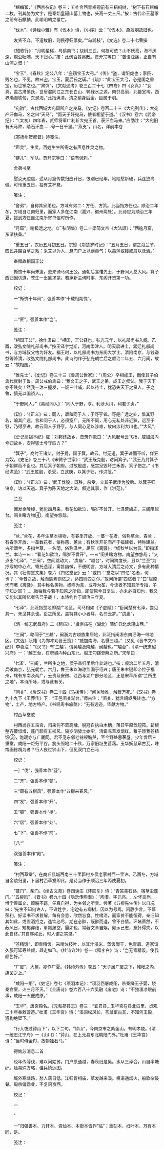 <!-- { "loadSidebar": true } -->
　　“麒麟冢，”《西京杂记》卷三：五柞宫西青梧观前有三梧桐树，“树下有石麒麟二枚。刊其胁为文字，是秦始皇骊山墓上物也，头高一丈三尺。”按：古代帝王墓冢之前有石麒麟，此喻明朝之覆亡。

　　“伐木”，《诗经小雅》有《伐木》诗，《小序》云：“《伐木》，燕友朋故旧也。

　　友贤不弃，不遗故旧，则民德归厚矣。”“乌鹊枝”，《文选》卷二十七曹操

　　《短歌行》：“月明星稀，乌鹊南飞；绕树三匝，何枝可依？山不厌高，海不厌深，周公吐哺，天下归心。”按：此伤百姓离散。贾开宗等曰：“苦语沈痛，正自有山河之慨！”

　　“宝玉”，《春秋》定公八年：“盗窃宝玉大弓。”《传》“盗，谓阳虎也；家臣，贱名也，不见，故曰盗。宝玉，夏后氏之璜。”《疏》：“此宝玉大弓，必是国之重宝，历世掌之也。”“肃慎”，《文献通考》卷三百二十七《四裔》四《女真》：“女真，盖古肃慎氏，世居混同江之东长白山、鸭绿水之源，南邻高丽，北接室韦，西界渤海铁甸，东濒海。”此指满清，清之前身后金，臣属于明。

　　“宛驹”，古代西域大宛国所产之良马。《史记》卷百二十三《大宛列传》：大宛产汗血马，名之曰“天马”，“而天子好宛马，使者相望于道。”《汉书》卷六《武帝纪》：“（太初）四年春，贰师将军广利斩大宛王首，获汗血马来。”应劭注：“大宛旧有天马种，踏石汗血……号一日千里。”“燕支”，山名，详前本卷

　　《寄扬州贺都督》诗笺注。

　　“声灵”，生灵，百姓生生所需之有声息性灵之物。

　　“健儿”，军队。贾开宗等曰：“语有讽刺。”

　　舍弟书至

　　慰汝天边信，遥从月窟传数归应计日，恨别已经年。地险愁新破，兵连迹尚偏。可怜重五日，独有艾杯悬。

　　笺注：

　　“舍弟”，自称其家弟也。方域有弟二：方任、方策。此当指方任也。顺治二年冬，方域自江南归里，而家人多在江南（嘉兴、徽州两处）。此诗应为顺治三年夏，接到方任自江南所寄书信时所作。

　　“月窟”，喻极远之地。《广弘明集》卷二十梁简文帝《大法颂》：“西逾月窟，东渐扶桑。”

　　“重五日”，农历五月初五日。宗懔《荆楚岁时记》：“五月五日，谓之浴兰节，四民并蹋百草之戏：采艾以为人，悬门户上以禳毒气；以菖蒲或镂或屑以泛酒。”

　　奉赠故相国王公

　　惭愧十年尚未逢，更来骑马谒王公。通朝后食惟先士，于野同人总大风。箕子西归因访道，苍生一出匪求蒙。若承新主询时事，东阁开贤第一功。

　　校记：

　　一“惭愧十年尚”，强善本作“十载相期愧”。

　　一

　　二“匪”，强善本作“岂”。

　　笺注：

　　“相国王公”，徐作肃曰：“相国，王公铎也。弘光元年，以礼部尚书入阁。乙酉，改弘文院礼部尚书。”按王铎字觉斯，河南孟津人。明天启进士，累迁礼部尚书，与方域叔父恪为好友。福王时，以礼部尚书为东阁大学士。清陷南京，与钱谦益等降清，改弘文院礼部尚书。此诗约作于弘光朝亡后之顺治二年五、六月间，故云：“故相国。”

　　“惟先士”，《史记》卷三十三《鲁周公世家》：“（周公）卒相成王，而使其子伯禽代就封于鲁。周公戒伯禽曰：‘我文王之子，武王之弟，成王之叔父。我于天下亦不贱矣！然我一沐三握发，一饭三吐哺，起以待士，犹恐失天下之贤人，子之鲁，慎无以国骄人。，

　　“于野同人，”《易经同人》：“同人于野，亨。利涉大川，利君子贞。”

　　《疏》：“《正义》曰：同人，谓和同于人；于野亨者。野是广远之处，借其野名，喻其广远。言和同于人，必须宽广，无所不同，用心无私处非近狭，远至于野，乃得亨进，故云同人于野亨。与人同心足以涉难，故曰涉利大川也。”“大风”，

　　《史记高祖本纪》载：刘邦还故乡，击筑作歌曰：“大风起兮云飞扬，威加海内兮归故乡，安得猛士兮守四方？”

　　“箕子”，商纣王诸父，封子爵，国于箕，故云。纣无道，箕子谏而不听，佯狂为奴。《史记》卷三十八《宋微子世家》：“武王既克殷，访问箕子。”“武王乃封箕子于朝鲜而不臣也。其后箕子朝周。过故殷虚，感宫室毁坏生禾黍，箕子伤之。”《书经洪范》：“武王胜殷，杀受，立武庚，以箕子归，作洪范。”

　　《疏》：“《正义》曰：‘武王伐殷，既胜，杀受，立其子武庚为殷后。以箕子归镐京，访以天道。箕子为陈天地之大法，叙述其事，作《洪范》。”

　　兰至

　　闻发金陵棹，犹能四月来。看花如欲泣，隔岁不曾开。七泽荒虞庙，三闽阻越台。间关睹方物④，南望亦悠哉。

　　笺注：

　　“兰，”兰花，多年生草本植物，有春季开放、一茎一花者，俗称草兰、春兰；有春季开放、一茎数花者，俗称蕙、蕙兰；有秋季开花而产于福建者，特称建兰。古所谓兰，多指兰草，一名蕳，俗称泽兰。屈原《离骚》：“纫秋兰以为佩。”即指泽兰。本诗一曰：“看花如欲泣，隔岁不曾开”，一曰“间关睹方物，南望亦悠哉；”又点出“七泽”，“三闽”，空间跳动大，“虞庙”、“越台”，时间跨度长，且以“兰至”为抒写的中心点，寄托遥深，寓旨幽微，不便明言，方域入清后之诗文，多有此种情况。其《壮悔堂文集》卷六《四忆堂记》云：“或曰：‘堂之以“四忆”名者，何也？：‘今昔之故，触而感焉则忆之，适四则四之尔。’‘敢问所谓“四忆者？”曰“屈原忧而著《离骚》，其中称名类物，或呼为羌，或呼为荃，今读者不知其所专指，子宁知之耶？……微独我与若不知原之所指，即使原今日复生，亦未必自知也，我又安能以其所忆者告吾子哉！，本诗约作于顺治三年夏。

　　“七泽”，此泛指楚地即湖广地区。司马相如《子虚赋》：“臣闻楚有七泽，尝见其一，未见其余也。臣之所见，盖特其小小者耳，名曰云梦。”“虞庙”，

　　《清一统志武昌府》二《祠庙》：“虞帝庙在（湖北）蒲圻县北龙翔山西。”

　　“三闽”，略同于“三越”，闽浙为古越族集居地，此泛指闽浙东南沿海一带地区。《文选》阮籍《为郑冲劝晋王笺》：“威加南海，名慑三越。”（又见《晋书文帝纪》）李善注：“《汉书》有‘三越’，谓吴越及南越、闽越也。”“越台”，《清一统志绍兴府》一：“越王台，在府城内种山东北，越王勾践登眺之所。”宋荦曰：

　　‘七泽’、‘三闽’，兰所生之地，侯子盖归里后作此诗也。”按：顺治二年五月，清兵破南京，弘光朝亡。六月，鲁王朱以海称监国于绍兴；唐王朱聿键即帝位于福州，辖有东南及两广，云贵及安微、江西与湖广部分地区，正是宋荦所谓“兰所生之地”，本诗所咏，或与此有关。

　　“间关”，《后汉书》卷二十四《马援传》：“间关险难，触冒万死。”《汉书》卷九十九下《王莽传》下：“王邑间关渐台。”师古注：“间关，犹言崎岖展转也。”“方物”，土产，地方特产。《书经周书旅獒》：“无有远迩，毕献方物。”

　　村西草堂歌

　　村西尚存五亩宫，归来何不葺高墉，脱冠自执白木柄，落日平原伐短菘。斩根整齐覆垣墙，蓬门颇有五柳风。隔岁阴蛰土始牢，清霜冻草发烟红。稚子馈我苍精饭③，饱暖亦与广厦同。君不见东邻老翁顿胸哭，至今野处思茅屋。少年曾居三重堂，咸阳一炬归平谷。旄头照地二十秋，万家旧址生苜蓿。玉华妖鼠窜古瓦，珠帘画栋胡为者？行人夜过钟山下，但见双门立石马

　　校记：

　　一］“伐”，强善本作“芟”。

　　二“齐”，强善本作“顿”。

　　三“颇有五柳风”，强善本作“五柳来春风。”

　　四“发”，强善本作“开”。

　　五“顿”，强善本作“抢”。

　　六“居”，强善本作“处”。

　　七“下”，强善本作“前”。

　　［八“”

　　双强善本作“殿”。

　　笺注：

　　“村西草堂”，在商丘县城西南三十里郭村乡侯老家村西一里许。乙酉冬，方域自金陵归里，卜居村西草堂即此。是诗当作于顺治三年丙戌夏初。

　　“蓬门”，柴门。《续古文苑》卷四谢庄《怀园引》诗：“青笞芜石路，宿草尘蓬门。”“五柳风”，《晋书》卷九十四《隐逸传陶潜》：“陶潜，字元亮。…少怀高尚，博学善属文，颖脱不羁，任真自得，为乡邻之所贵。尝著《五柳先生传》以自况曰：‘先生不知何许人，不详姓字，宅边有五柳树，因以为号焉。闲静少言，不慕荣利。好读书不求甚解，每有会意，欣然忘食。性嗜酒，而家贫不能恒得，亲旧知其如此，或置酒招之，造饮必尽，期在必醉，既醉而退，曾不吝情。环堵萧然，不蔽风日，短褐穿结，箪瓢屡空，晏如也，常著文章自娱，颇示己志，忘怀得失，以此自终。’其自序如此，时人谓之实录。”

　　“苍精饭”，即青精饭。采南烛枝叶，以其汁浸米，蒸饭曝干，色青碧。道家谓久服可延寿益颜，趋走如飞。《杜诗详注》卷一《赠李白》诗：“岂无青精饭，使我颜色好。”

　　“广厦”，大屋，亦作广夏。《韩诗外传》卷五：“天子居广厦之下，帷帐之内，旃茵之上。”

　　“咸阳一炬”，《史记》卷七《项羽本记》：“项羽西屠咸阳，杀秦降王子婴，烧秦宫室，火三月不灭。”《全唐诗》卷六百八十六吴融《废宅》诗：“不独凄凉眼前事，咸阳一火便成原。”

　　“玉华”，唐宫殿名。《元和郡县志》卷三：“宜君县…玉华宫在县北四里，贞观二十年奉敕营造。”杜甫《玉华宫》诗：“溪回松风长，苍鼠窜古瓦，不知何王殿，遗构绝壁下。”

　　“行人夜过钟山下”，以下二句，“钟山”，今南京市之紫金山。有明孝陵。《清一统志江宁府》一《山川》：“钟山，在上元县东北朝阳门外。”杜甫《玉华宫》诗：“当时侍金舆，故物独石马。”

　　得姑苏消息二首

　　经年传薄伐，难以问姑苏。门户原通越，春秋旧是吴。水从三泽合，山自半塘纡。险易殊方略，佳兵慎远图。

　　城外寒塘路，愁人落日低。江归胥相庙，草发越来溪。樵语通烟火，船歌杂鼓鼙。周宗偏霸业，不复问京西。

　　校记：

　　一

　　”

　　一“归强善本、力轩本、资灿本、本衙本皆作“临”；重刻本、扫叶本、万有本同，是。

　　笺注：

